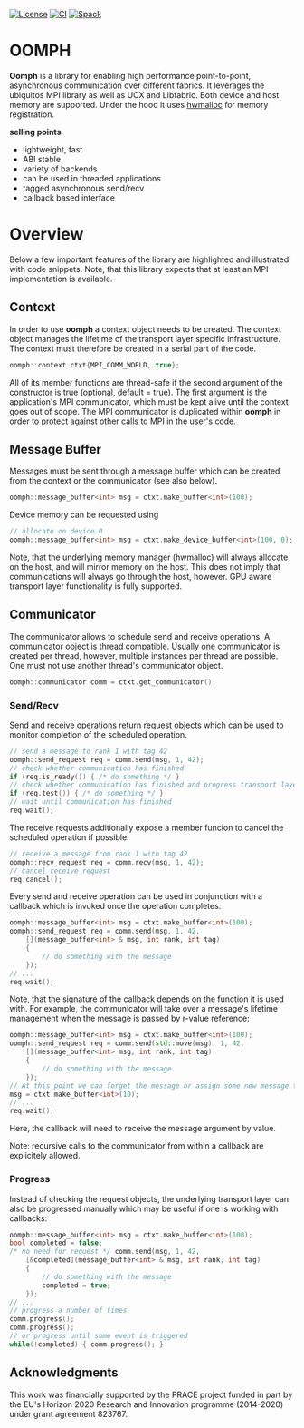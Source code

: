 [![License](https://img.shields.io/badge/License-BSD%203--Clause-blue.svg)](https://opensource.org/licenses/BSD-3-Clause)
[![CI](https://github.com/ghex-org/oomph/actions/workflows/CI.yml/badge.svg)](https://github.com/ghex-org/oomph/actions/workflows/CI.yml)
[![Spack](https://github.com/ghex-org/oomph/actions/workflows/spack.yml/badge.svg)](https://github.com/ghex-org/oomph/actions/workflows/spack.yml)
# OOMPH

**Oomph** is a library for enabling high performance point-to-point, asynchronous communication over
different fabrics.  It leverages the ubiquitos MPI library as well as UCX and Libfabric.  Both
device and host memory are supported. Under the hood it uses
[hwmalloc](https://github.com/ghex-org/hwmalloc) for memory registration.

**selling points**
- lightweight, fast
- ABI stable
- variety of backends
- can be used in threaded applications
- tagged asynchronous send/recv
- callback based interface

# Overview

Below a few important features of the library are highlighted and illustrated with code snippets.
Note, that this library
expects that at least an MPI implementation is available.

## Context
In order to use **oomph** a context object needs to be created.  The context object manages the
lifetime of the transport layer specific infrastructure. The context must therefore be created in a
serial part of the code.

```cpp
oomph::context ctxt{MPI_COMM_WORLD, true};

```
All of its member functions are thread-safe if the second argument of the constructor is true
(optional, default = true).  The first argument is the application's MPI communicator, which must be
kept alive until the context goes out of scope. The MPI communicator is duplicated within **oomph**
in order to protect against other calls to MPI in the user's code.

## Message Buffer

Messages must be sent through a message buffer which can be created from the context or the
communicator (see also below).
```cpp
oomph::message_buffer<int> msg = ctxt.make_buffer<int>(100);
```
Device memory can be requested using
```cpp
// allocate on device 0
oomph::message_buffer<int> msg = ctxt.make_device_buffer<int>(100, 0);
```
Note, that the underlying memory manager (hwmalloc) will always allocate on the host, and will
mirror memory on the host. This does not imply that communications will always go through the host,
however. GPU aware transport layer functionality is fully supported.

## Communicator

The communicator allows to schedule send and receive operations.  A communicator object is thread
compatible. Usually one communicator is created per thread, however, multiple instances per thread
are possible. One must not use another thread's communicator object.

```cpp
oomph::communicator comm = ctxt.get_communicator();
```

### Send/Recv

Send and receive operations return request objects which can be used to monitor completion of the
scheduled operation.
```cpp
// send a message to rank 1 with tag 42
oomph::send_request req = comm.send(msg, 1, 42);
// check whether communication has finished
if (req.is_ready()) { /* do something */ }
// check whether communication has finished and progress transport layer
if (req.test()) { /* do something */ }
// wait until communication has finished
req.wait();
```
The receive requests additionally expose a member funcion to cancel the scheduled operation if
possible.
```cpp
// receive a message from rank 1 with tag 42
oomph::recv_request req = comm.recv(msg, 1, 42);
// cancel receive request
req.cancel();
```

Every send and receive operation can be used in conjunction with a callback which is invoked once
the operation completes.
```cpp
oomph::message_buffer<int> msg = ctxt.make_buffer<int>(100);
oomph::send_request req = comm.send(msg, 1, 42,
    [](message_buffer<int> & msg, int rank, int tag)
    {
        // do something with the message
    });
// ...
req.wait();
```
Note, that the signature of the callback depends on the function it is used with. For example, the
communicator will take over a message's lifetime management when the message is passed by r-value
reference:
```cpp
oomph::message_buffer<int> msg = ctxt.make_buffer<int>(100);
oomph::send_request req = comm.send(std::move(msg), 1, 42,
    [](message_buffer<int> msg, int rank, int tag)
    {
        // do something with the message
    });
// At this point we can forget the message or assign some new message to it
msg = ctxt.make_buffer<int>(10);
// ...
req.wait();
```
Here, the callback will need to receive the message argument by value.

Note: recursive calls to the communicator from within a callback are explicitely allowed.

### Progress

Instead of checking the request objects, the underlying transport layer can also be progressed manually
which may be useful if one is working with callbacks:
```cpp
oomph::message_buffer<int> msg = ctxt.make_buffer<int>(100);
bool completed = false;
/* no need for request */ comm.send(msg, 1, 42,
    [&completed](message_buffer<int> & msg, int rank, int tag)
    {
        // do something with the message
        completed = true;
    });
// ...
// progress a number of times
comm.progress();
comm.progress();
// or progress until some event is triggered
while(!completed) { comm.progress(); }
```
## Acknowledgments
This work was financially supported by the PRACE project funded in part by the EU's Horizon 2020
Research and Innovation programme (2014-2020) under grant agreement 823767.
